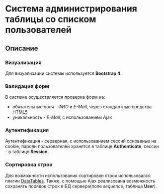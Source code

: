 # Система администрирования таблицы со списком пользователей
## Описание
### Визуализация
Для визуализации системы используется __Bootstrap 4__.
### Валидация форм
В системе осуществляется проверка форм на:
* обязательные поля - _ФИО_ и _E-Mail_, через стандартные средства HTML5
* уникальность - _E-Mail_, с использованием Ajax
### Аутентификация
Аутентификация - серверная, с использованием сессий основаных на cookie, пароли пользователей хранятся в таблице __Authenticate__, сессии - в таблице __Session__.
### Сортировка строк
Для возможности использования сортировки строк использовался плагин [DataTables](https://datatables.net/). Также, с помощью Ajax реализована возможность сохранять порядок строк в БД сервера(поле _sequence_, таблица __User__).
 
